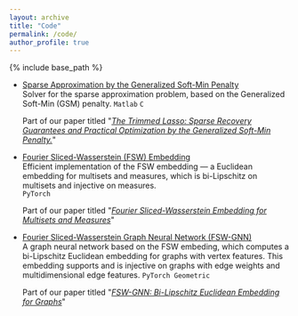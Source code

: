 ```yaml
---
layout: archive
title: "Code"
permalink: /code/
author_profile: true
---
```


{% include base_path %}

- [Sparse Approximation by the Generalized Soft-Min Penalty](https://github.com/tal-amir/sparse-approximation-gsm)  
  Solver for the sparse approximation problem, based on the Generalized Soft-Min (GSM) penalty.
  `Matlab` `C`

  Part of our paper titled "[*The Trimmed Lasso: Sparse Recovery Guarantees and Practical Optimization by the Generalized Soft-Min Penalty.*](https://tal-amir.github.io/publication/2021-09%20The%20Trimmed%20Lasso)"  
  
- [Fourier Sliced-Wasserstein (FSW) Embedding](https://tal-amir.github.io/soon/)  
  Efficient implementation of the FSW embedding — a Euclidean embedding for multisets and measures, which is bi-Lipschitz on multisets and injective on measures.  
  `PyTorch`

  Part of our paper titled "[*Fourier Sliced-Wasserstein Embedding for Multisets and Measures*](https://tal-amir.github.io/publication/2024-05%20Fourier%20Sliced-Wasserstein%20Embedding)"
  
- [Fourier Sliced-Wasserstein Graph Neural Network (FSW-GNN)](https://tal-amir.github.io/soon/)  
  A graph neural network based on the FSW embeding, which computes a bi-Lipschitz Euclidean embedding for graphs with vertex features. This embedding supports and is injective on graphs with edge weights and multidimensional edge features.
  `PyTorch Geometric`
    
  Part of our paper titled "[*FSW-GNN: Bi-Lipschitz Euclidean Embedding for Graphs*](https://tal-amir.github.io/soon/)"

  
[//]: <> (  https://github.com/tal-amir/fsw-gnn  )
